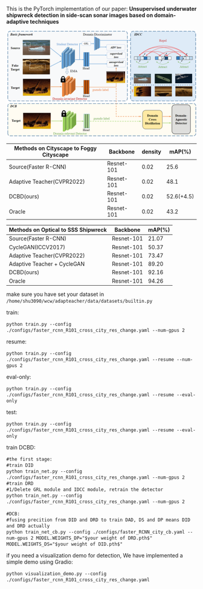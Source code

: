 This is the PyTorch implementation of our paper:
**Unsupervised underwater shipwreck detection in side-scan sonar images based on domain-adaptive techniques**

![image](framework.jpg)



| Methods on Cityscape to Foggy Cityscape | Backbone   | density | mAP(%)     |
| --------------------------------------- | ---------- | ------- | ---------- |
| Source(Faster R-CNN)                    | Resnet-101 | 0.02    | 25.6       |
| Adaptive Teacher(CVPR2022)              | Resnet-101 | 0.02    | 48.1       |
| DCBD(ours)                              | Resnet-101 | 0.02    | 52.6(+4.5) |
| Oracle                                  | Resnet-101 | 0.02    | 43.2       |



| Methods on Optical to SSS Shipwreck     | Backbone   | mAP(%)     |
| --------------------------------------- | ---------- | -------    | 
| Source(Faster R-CNN)                    | Resnet-101 | 21.07      |
| CycleGAN(ICCV2017)                      | Resnet-101 | 50.37      |
| Adaptive Teacher(CVPR2022)              | Resnet-101 | 73.47      |
| Adaptive Teacher + CycleGAN             | Resnet-101 | 89.20      |
| DCBD(ours)                              | Resnet-101 | 92.16      |
| Oracle                                  | Resnet-101 | 94.26      |

make sure you have set your dataset in ``/home/shu3090/wcw/adapteacher/data/datasets/builtin.py``

train:

```
python train.py --config ./configs/faster_rcnn_R101_cross_city_res_change.yaml --num-gpus 2
```

resume:

```
python train.py --config ./configs/faster_rcnn_R101_cross_city_res_change.yaml --resume --num-gpus 2
```

eval-only:

```
python train.py --config ./configs/faster_rcnn_R101_cross_city_res_change.yaml --resume --eval-only
```

test:

```
python train.py --config ./configs/faster_rcnn_R101_cross_city_res_change.yaml --resume --eval-only
```

train DCBD:

```
#the first stage:
#train DID 
python train_net.py --config ./configs/faster_rcnn_R101_cross_city_res_change.yaml --num-gpus 2
#train DRD
#1/Delete GRL module and IDCC module, retrain the detector
python train_net.py --config ./configs/faster_rcnn_R101_cross_city_res_change.yaml --num-gpus 2

#DCB:
#fusing precition from DID and DRD to train DAD, DS and DP means DID and DRD actually
python train_net_cb.py --config ./configs/faster_RCNN_city_cb.yaml --num-gpus 2 MODEL.WEIGHTS_DP="$your weight of DRD.pth$" MODEL.WEIGHTS_DS="$your weight of DID.pth$"
```

if you need a visualization demo for detection, We have implemented a simple demo using Gradio:
```
python visualization_demo.py --config ./configs/faster_rcnn_R101_cross_city_res_change.yaml
```
